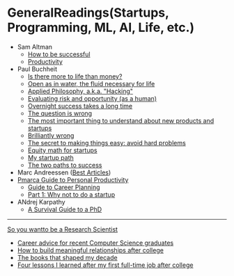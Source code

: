 # GeneralReadings(Startups, Programming, ML, AI, Life, etc.)

- Sam Altman
    - [How to be successful](https://blog.samaltman.com/how-to-be-successful)
    - [Productivity](https://blog.samaltman.com/productivity)
- Paul Buchheit
    - [Is there more to life than money?](http://paulbuchheit.blogspot.com/2007/12/is-there-more-to-life-than-money.html)
    - [Open as in water, the fluid necessary for life](http://paulbuchheit.blogspot.com/2009/11/open-as-in-water-fluid-necessary-for.html)
    - [Applied Philosophy, a.k.a. "Hacking"](http://paulbuchheit.blogspot.com/2009/10/applied-philosophy-aka-hacking.html)
    - [Evaluating risk and opportunity (as a human)](http://paulbuchheit.blogspot.com/2009/09/evaluating-risk-and-opportunity-as.html)
    - [Overnight success takes a long time](http://paulbuchheit.blogspot.com/2009/01/overnight-success-takes-long-time.html)
    - [The question is wrong](http://paulbuchheit.blogspot.com/2009/01/question-is-wrong.html)
    - [The most important thing to understand about new products and startups](http://paulbuchheit.blogspot.com/2008/02/most-import-thing-to-understand-about.html)
    - [Brilliantly wrong](http://paulbuchheit.blogspot.com/2007/12/brilliantly-wrong.html)
    - [The secret to making things easy: avoid hard problems](http://paulbuchheit.blogspot.com/2007/04/secret-to-making-things-easy-avoid-hard.html)
    - [Equity math for startups](http://paulbuchheit.blogspot.com/2007/03/equity-math-for-startups.html)
    - [My startup path](http://paulbuchheit.blogspot.com/2007/03/my-startup-path.html)
    - [The two paths to success](http://paulbuchheit.blogspot.com/2011/02/two-paths-to-success.html)
- Marc Andreessen ([Best Articles](https://pmarchive.com/))
- [Pmarca Guide to Personal Productivity](https://pmarchive.com/guide_to_personal_productivity.html)
    - [Guide to Career Planning](https://pmarchive.com/guide_to_career_planning_part0.html)
    - [Part 1: Why not to do a startup](https://pmarchive.com/guide_to_startups_part1.html)
- ANdrej Karpathy
    - [A Survival Guide to a PhD](http://karpathy.github.io/2016/09/07/phd/)

---
[So you wantto be a Research Scientist](https://www.ntu.edu.sg/home/linqiu/So%20you%20want%20to%20be%20a%20Research%20Scientist.pdf)
- [Career advice for recent Computer Science graduates](https://huyenchip.com/2018/10/08/career-advice-recent-cs-graduates.html)
- [How to build meaningful relationships after college](https://huyenchip.com/2018/11/16/building-meaningful-relationships.html)
- [The books that shaped my decade](https://huyenchip.com/2019/12/28/books-that-shaped-my-decade.html)
- [Four lessons I learned after my first full-time job after college](https://huyenchip.com/2019/12/23/leaving-nvidia-lessons.html)
